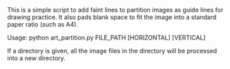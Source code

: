 This is a simple script to add faint lines to partition images as guide lines for drawing practice. It also pads blank space to fit the image into a standard paper ratio (such as A4).

Usage: python art_partition.py FILE_PATH [HORIZONTAL] [VERTICAL]

If a directory is given, all the image files in the directory will be processed into a new directory.
